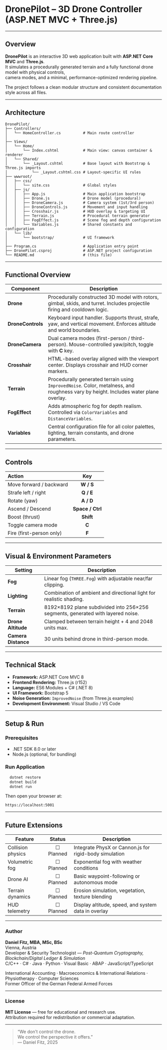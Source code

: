 # DronePilot – 3D Drone Controller (ASP.NET MVC + Three.js)

---

## Overview
**DronePilot** is an interactive 3D web application built with **ASP.NET Core MVC** and **Three.js**.  
It simulates a procedurally generated terrain and a fully functional drone model with physical controls,  
camera modes, and a minimal, performance-optimized rendering pipeline.

The project follows a clean modular structure and consistent documentation style across all files.

---

## Architecture

```
DronePilot/
├── Controllers/
│   └── HomeController.cs          # Main route controller
│
├── Views/
│   └── Home/
│       └── Index.cshtml           # Main view: canvas container & renderer
│   └── Shared/
│       └── _Layout.cshtml         # Base layout with Bootstrap & Three.js imports
│           └── _Layout.cshtml.css # Layout-specific UI rules
├── wwwroot/
│   ├── css/
│   │   └── site.css               # Global styles
│   ├── js/
│   │   ├── App.js                 # Main application bootstrap
│   │   ├── Drone.js               # Drone model (procedural)
│   │   ├── DroneCamera.js         # Camera system (1st/3rd person)
│   │   ├── DroneControls.js       # Movement and input handling
│   │   ├── Crosshair.js           # HUD overlay & targeting UI
│   │   ├── Terrain.js             # Procedural terrain generator
│   │   ├── FogEffect.js           # Scene fog and depth configuration
│   │   └── Variables.js           # Shared constants and configuration
│   └── lib/
│       └── bootstrap/             # UI framework
│
├── Program.cs                     # Application entry point
├── DronePilot.csproj              # ASP.NET project configuration
└── README.md                      # (this file)
```

---

## Functional Overview

| Component | Description |
|------------|-------------|
| **Drone** | Procedurally constructed 3D model with rotors, gimbal, skids, and turret. Includes projectile firing and cooldown logic. |
| **DroneControls** | Keyboard input handler. Supports thrust, strafe, yaw, and vertical movement. Enforces altitude and world boundaries. |
| **DroneCamera** | Dual camera modes (first-person / third-person). Mouse-controlled yaw/pitch, toggle with **C** key. |
| **Crosshair** | HTML-based overlay aligned with the viewport center. Displays crosshair and HUD corner markers. |
| **Terrain** | Procedurally generated terrain using `ImprovedNoise`. Color, metalness, and roughness vary by height. Includes water plane overlay. |
| **FogEffect** | Adds atmospheric fog for depth realism. Controlled via `ColorVariables` and `DistanceVariables`. |
| **Variables** | Central configuration file for all color palettes, lighting, terrain constants, and drone parameters. |

---

## Controls

| Action | Key |
|:-------|:---:|
| Move forward / backward | **W / S** |
| Strafe left / right | **Q / E** |
| Rotate (yaw) | **A / D** |
| Ascend / Descend | **Space / Ctrl** |
| Boost (thrust) | **Shift** |
| Toggle camera mode | **C** |
| Fire (first-person only) | **F** |

---

## Visual & Environment Parameters

| Setting | Description |
|----------|--------------|
| **Fog** | Linear fog (`THREE.Fog`) with adjustable near/far clipping. |
| **Lighting** | Combination of ambient and directional light for realistic shading. |
| **Terrain** | 8192×8192 plane subdivided into 256×256 segments, generated with layered noise. |
| **Drone Altitude** | Clamped between terrain height + 4 and 2048 units max. |
| **Camera Distance** | 30 units behind drone in third-person mode. |

---

## Technical Stack

- **Framework:** ASP.NET Core MVC 8
- **Frontend Rendering:** Three.js (r152)
- **Language:** ES6 Modules + C# (.NET 8)
- **UI Framework:** Bootstrap 5
- **Noise Generation:** `ImprovedNoise` (from Three.js examples)
- **Development Environment:** Visual Studio / VS Code

---

## Setup & Run

### Prerequisites
- .NET SDK 8.0 or later
- Node.js (optional, for bundling)

### Run Application
```bash
  dotnet restore
  dotnet build
  dotnet run
```

Then open your browser at:
```
https://localhost:5001
```

---

## Future Extensions

| Feature | Status | Description |
|----------|:------:|-------------|
| Collision physics | ☐ Planned | Integrate PhysX or Cannon.js for rigid-body simulation |
| Volumetric fog | ☐ Planned | Exponential fog with weather conditions |
| Drone AI | ☐ Planned | Basic waypoint-following or autonomous mode |
| Terrain dynamics | ☐ Planned | Erosion simulation, vegetation, texture blending |
| HUD telemetry | ☐ Planned | Display altitude, speed, and system data in overlay |

---

### Author
**Daniel Fitz, MBA, MSc, BSc**  
Vienna, Austria  
Developer & Security Technologist — *Post-Quantum Cryptography, Blockchain/Digital Ledger & Simulation*  
C/C++ · C# · Java · Python · Visual Basic · ABAP · JavaScript/TypeScript

International Accounting · Macroeconomics & International Relations · Physiotherapy · Computer Sciences  
Former Officer of the German Federal Armed Forces

---

### License
**MIT License** — free for educational and research use.  
Attribution required for redistribution or commercial adaptation.

---

> “We don’t control the drone.  
> We control the perspective it offers.”  
> — Daniel Fitz, 2025
